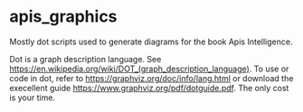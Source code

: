 # apis_graphics
Mostly dot scripts used to generate diagrams for the book Apis Intelligence.

Dot is a graph description language. See https://en.wikipedia.org/wiki/DOT_(graph_description_language). To use or code in dot, refer to https://graphviz.org/doc/info/lang.html or download the execellent guide https://www.graphviz.org/pdf/dotguide.pdf. The only cost is your time. 

